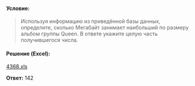 #### Условие:

> Используя информацию из приведённой базы данных, определите, сколько Мегабайт занимает наибольший по размеру альбом группы Queen. В ответе укажите целую часть получившегося числа.

#### Решение (Excel):
[4368.xls](https://github.com/Thundiverter/infege2022/files/8048025/4368.xls)


**Ответ:** 142
